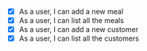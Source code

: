 - [x] As a user, I can add a new meal
- [x] As a user, I can list all the meals
- [x] As a user, I can add a new customer
- [x] As a user, I can list all the customers
